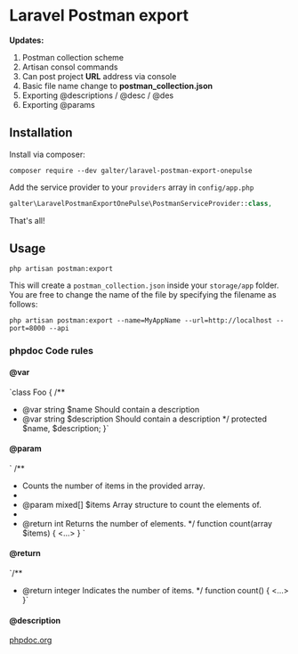 # Laravel Postman export

**Updates:**

1. Postman collection scheme
2. Artisan consol commands
3. Can post project **URL** address via console
4. Basic file name change to **postman_collection.json**
5. Exporting @descriptions / @desc / @des
6. Exporting @params

## Installation

Install via composer:

```
composer require --dev galter/laravel-postman-export-onepulse
```

Add the service provider to your `providers` array in `config/app.php`

```php
galter\LaravelPostmanExportOnePulse\PostmanServiceProvider::class,
```

That's all!

## Usage

```
php artisan postman:export
```

This will create a `postman_collection.json` inside your `storage/app` folder. You are free to change the name of the file by specifying the filename as follows:

```
php artisan postman:export --name=MyAppName --url=http://localhost --port=8000 --api
```

### phpdoc Code rules

#### @var

`class Foo
{
/\*\*

- @var string $name Should contain a description
- @var string $description Should contain a description
  \*/
  protected $name, $description;
  }`

#### @param

`
/\*\*

- Counts the number of items in the provided array.
-
- @param mixed[] $items Array structure to count the elements of.
-
- @return int Returns the number of elements.
  \*/
  function count(array $items)
  {
  <...>
  }
  `

#### @return

`/\*\*

- @return integer Indicates the number of items.
  \*/
  function count()
  {
  <...>
  }`

#### @description

[phpdoc.org](https://docs.phpdoc.org/references/phpdoc/index.html)
